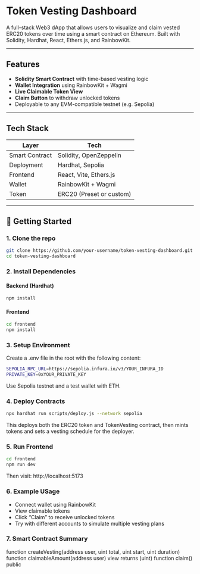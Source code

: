#  Token Vesting Dashboard

A full-stack Web3 dApp that allows users to visualize and claim vested ERC20 tokens over time using a smart contract on Ethereum. Built with Solidity, Hardhat, React, Ethers.js, and RainbowKit.

---

##  Features

-  **Solidity Smart Contract** with time-based vesting logic
-  **Wallet Integration** using RainbowKit + Wagmi
-  **Live Claimable Token View**
-  **Claim Button** to withdraw unlocked tokens
-  Deployable to any EVM-compatible testnet (e.g. Sepolia)



---

##  Tech Stack

| Layer       | Tech                        |
|-------------|-----------------------------|
| Smart Contract | Solidity, OpenZeppelin     |
| Deployment     | Hardhat, Sepolia           |
| Frontend       | React, Vite, Ethers.js     |
| Wallet         | RainbowKit + Wagmi         |
| Token          | ERC20 (Preset or custom)   |

---

## 🚀 Getting Started

### 1. Clone the repo

```bash
git clone https://github.com/your-username/token-vesting-dashboard.git
cd token-vesting-dashboard
```

### 2. Install Dependencies

#### Backend (Hardhat)
```bash
npm install
```

#### Frontend
```bash
cd frontend
npm install

```

### 3. Setup Environment
Create a .env file in the root with the following content:

```bash
SEPOLIA_RPC_URL=https://sepolia.infura.io/v3/YOUR_INFURA_ID
PRIVATE_KEY=0xYOUR_PRIVATE_KEY

```
Use Sepolia testnet and a test wallet with ETH.

### 4. Deploy Contracts

```bash
npx hardhat run scripts/deploy.js --network sepolia

```

This deploys both the ERC20 token and TokenVesting contract, then mints tokens and sets a vesting schedule for the deployer.

### 5. Run Frontend

```bash
cd frontend
npm run dev

```
Then visit: http://localhost:5173

### 6. Example USage

- Connect wallet using RainbowKit
- View claimable tokens
- Click “Claim” to receive unlocked tokens
- Try with different accounts to simulate multiple vesting plans


### 7. Smart Contract Summary

function createVesting(address user, uint total, uint start, uint duration)
function claimableAmount(address user) view returns (uint)
function claim() public
